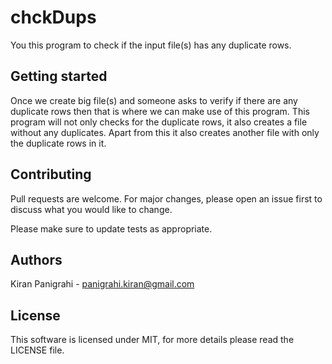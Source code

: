 # chckDups

You this program to check if the input file(s) has any duplicate rows.

## Getting started
Once we create big file(s) and someone asks to verify if there are any duplicate rows then that is where we can make use of this program. This program will not only checks for the duplicate rows, it also creates a file without any duplicates. Apart from this it also creates another file with only the duplicate rows in it. 

## Contributing
Pull requests are welcome. For major changes, please open an issue first to discuss what you would like to change.

Please make sure to update tests as appropriate.

## Authors
Kiran Panigrahi - panigrahi.kiran@gmail.com

## License
This software is licensed under MIT, for more details please read the LICENSE file.